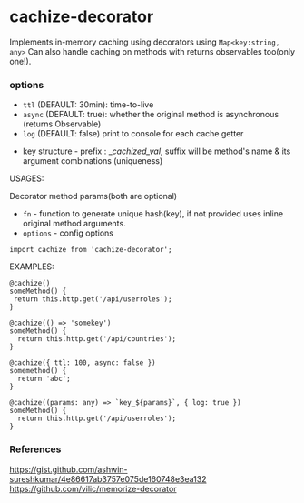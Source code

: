 # cachize-decorator


 Implements in-memory caching using decorators using `Map<key:string, any>` 
 Can also handle caching on methods with returns observables too(only one!).
 

 ### options
 * `ttl` (DEFAULT: 30min): time-to-live
 * `async` (DEFAULT: true): whether the original method is asynchronous (returns Observable)
 * `log` (DEFAULT: false) print to console for each cache getter
 
 - key structure - prefix : __cachized_val_, suffix will be method's name & its argument combinations (uniqueness)
 
 USAGES:

Decorator method params(both are optional)  
  * `fn` - function to generate unique hash(key), if not provided uses inline original method arguments.  
  * `options` - config options  

  
   
 ```
 import cachize from 'cachize-decorator'; 
 ```
 EXAMPLES:
 ```
 @cachize()
 someMethod() {
  return this.http.get('/api/userroles');
 }
 ```

 ```
 @cachize(() => 'somekey')
 someMethod() {
   return this.http.get('/api/countries');
 }
 ```

 ``` 
 @cachize({ ttl: 100, async: false })
 somemethod() {
   return 'abc';
 }
 ```

 ```
 @cachize((params: any) => `key_${params}`, { log: true })
 someMethod() {
   return this.http.get('/api/userroles');
 }
 ```
  
 ### References 
 https://gist.github.com/ashwin-sureshkumar/4e86617ab3757e075de160748e3ea132  
 https://github.com/vilic/memorize-decorator
